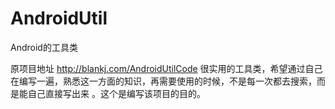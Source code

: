 # AndroidUtil
Android的工具类

原项目地址 http://blankj.com/AndroidUtilCode
很实用的工具类，希望通过自己在编写一遍，熟悉这一方面的知识，再需要使用的时候，不是每一次都去搜索，而是能自己直接写出来
。这个是编写该项目的目的。
